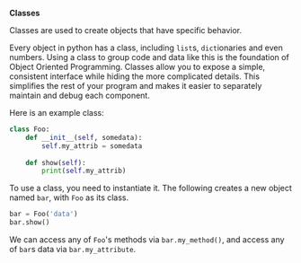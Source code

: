 **Classes**  

Classes are used to create objects that have specific behavior.

Every object in python has a class, including `list`s, `dict`ionaries and even numbers. Using a class to group code and data like this is the foundation of Object Oriented Programming. Classes allow you to expose a simple, consistent interface while hiding the more complicated details. This simplifies the rest of your program and makes it easier to separately maintain and debug each component.

Here is an example class:

```python
class Foo:
    def __init__(self, somedata):
        self.my_attrib = somedata
        
    def show(self):
        print(self.my_attrib)
```

To use a class, you need to instantiate it. The following creates a new object named `bar`, with `Foo` as its class.

```python
bar = Foo('data')
bar.show()
```

We can access any of `Foo`'s methods via `bar.my_method()`, and access any of `bar`s data via `bar.my_attribute`.
